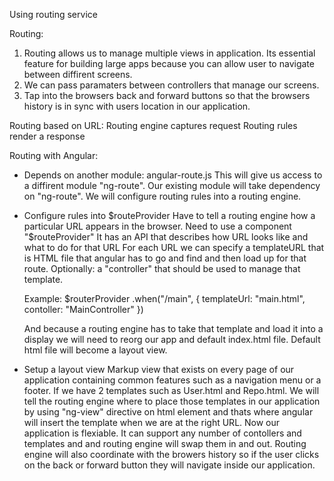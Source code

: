 Using routing service

Routing:
1. Routing allows us to manage multiple views in application. Its essential feature for building large apps because 
you can allow user to navigate between diffirent screens.
2. We can pass paramaters between controllers that manage our screens.
3. Tap into the browsers back and forward buttons so that the browsers history is in sync with users location in our application.
 
Routing based on URL:
Routing engine captures request
Routing rules render a response

Routing with Angular:
- Depends on another module: angular-route.js
  This will give us access to a diffirent module "ng-route". 
  Our existing module will take dependency on "ng-route".
  We will configure routing rules into a routing engine.
- Configure rules into $routeProvider
  Have to tell a routing engine how a particular URL appears in the browser.
  Need to use a component "$routeProvider"
  It has an API that describes how URL looks like and what to do for that URL
  For each URL we can specify a templateURL that is HTML file that angular has to go and find and then load up for that route.
  Optionally: a "controller" that should be used to manage that template.

  Example:
    $routerProvider
      .when("/main", {
        templateUrl: "main.html",
        contoller: "MainController" 
      })

  And because a routing engine has to take that template and load it into a display we will need to reorg our app and default index.html file.
  Default html file will become a layout view. 
- Setup a layout view
  Markup view that exists on every page of our application containing common features such as a navigation menu or a footer.
  If we have 2 templates such as User.html and Repo.html. We will tell the routing engine where to place those templates in our application
  by using "ng-view" directive on html element and thats where angular will insert the template when we are at the right URL.
  Now our application is flexiable. It can support any number of contollers and templates and and routing engine will swap them in and out.
  Routing engine  will also coordinate with the browers history so if the user clicks on the back or forward button they will navigate inside our application.

